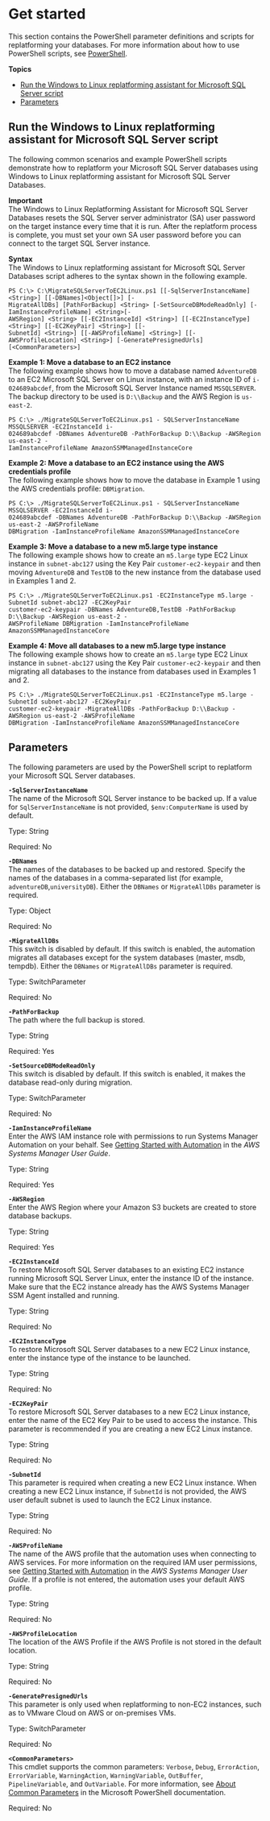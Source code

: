 # Get started<a name="replatform-sql-server-getting-started"></a>

This section contains the PowerShell parameter definitions and scripts for replatforming your databases\. For more information about how to use PowerShell scripts, see [PowerShell](https://docs.microsoft.com/en-us/powershell/scripting/overview)\.

**Topics**
+ [Run the Windows to Linux replatforming assistant for Microsoft SQL Server script](#replatform-sql-server-script)
+ [Parameters](#replatform-sql-server-parameters)

## Run the Windows to Linux replatforming assistant for Microsoft SQL Server script<a name="replatform-sql-server-script"></a>

The following common scenarios and example PowerShell scripts demonstrate how to replatform your Microsoft SQL Server databases using Windows to Linux replatforming assistant for Microsoft SQL Server Databases\.

**Important**  
The Windows to Linux Replatforming Assistant for Microsoft SQL Server Databases resets the SQL Server server administrator \(SA\) user password on the target instance every time that it is run\. After the replatform process is complete, you must set your own SA user password before you can connect to the target SQL Server instance\.

**Syntax**  
The Windows to Linux replatforming assistant for Microsoft SQL Server Databases script adheres to the syntax shown in the following example\.

```
PS C:\> C:\MigrateSQLServerToEC2Linux.ps1 [[-SqlServerInstanceName] <String>] [[-DBNames]<Object[]>] [-
MigrateAllDBs] [PathForBackup] <String> [-SetSourceDBModeReadOnly] [-IamInstanceProfileName] <String>[-
AWSRegion] <String> [[-EC2InstanceId] <String>] [[-EC2InstanceType] <String>] [[-EC2KeyPair] <String>] [[-
SubnetId] <String>] [[-AWSProfileName] <String>] [[-AWSProfileLocation] <String>] [-GeneratePresignedUrls]
[<CommonParameters>]
```

**Example 1: Move a database to an EC2 instance**  
The following example shows how to move a database named `AdventureDB` to an EC2 Microsoft SQL Server on Linux instance, with an instance ID of `i-024689abcdef`, from the Microsoft SQL Server Instance named `MSSQLSERVER`\. The backup directory to be used is `D:\\Backup` and the AWS Region is `us-east-2`\.

```
PS C:\> ./MigrateSQLServerToEC2Linux.ps1 - SQLServerInstanceName MSSQLSERVER -EC2InstanceId i-
024689abcdef -DBNames AdventureDB -PathForBackup D:\\Backup -AWSRegion us-east-2 -
IamInstanceProfileName AmazonSSMManagedInstanceCore
```

**Example 2: Move a database to an EC2 instance using the AWS credentials profile**  
The following example shows how to move the database in Example 1 using the AWS credentials profile: `DBMigration`\.

```
PS C:\> ./MigrateSQLServerToEC2Linux.ps1 - SQLServerInstanceName MSSQLSERVER -EC2InstanceId i-
024689abcdef -DBNames AdventureDB -PathForBackup D:\\Backup -AWSRegion us-east-2 -AWSProfileName
DBMigration -IamInstanceProfileName AmazonSSMManagedInstanceCore
```

**Example 3: Move a database to a new m5\.large type instance**  
The following example shows how to create an `m5.large` type EC2 Linux instance in `subnet-abc127` using the Key Pair `customer-ec2-keypair` and then moving `AdventureDB` and `TestDB` to the new instance from the database used in Examples 1 and 2\.

```
PS C:\> ./MigrateSQLServerToEC2Linux.ps1 -EC2InstanceType m5.large -SubnetId subnet-abc127 -EC2KeyPair
customer-ec2-keypair -DBNames AdventureDB,TestDB -PathForBackup D:\\Backup -AWSRegion us-east-2 -
AWSProfileName DBMigration -IamInstanceProfileName AmazonSSMManagedInstanceCore
```

**Example 4: Move all databases to a new m5\.large type instance**  
The following example shows how to create an `m5.large` type EC2 Linux instance in `subnet-abc127` using the Key Pair `customer-ec2-keypair` and then migrating all databases to the instance from databases used in Examples 1 and 2\.

```
PS C:\> ./MigrateSQLServerToEC2Linux.ps1 -EC2InstanceType m5.large -SubnetId subnet-abc127 -EC2KeyPair
customer-ec2-keypair -MigrateAllDBs -PathForBackup D:\\Backup -AWSRegion us-east-2 -AWSProfileName
DBMigration -IamInstanceProfileName AmazonSSMManagedInstanceCore
```

## Parameters<a name="replatform-sql-server-parameters"></a>

The following parameters are used by the PowerShell script to replatform your Microsoft SQL Server databases\.

**`-SqlServerInstanceName`**  
The name of the Microsoft SQL Server instance to be backed up\. If a value for `SqlServerInstanceName` is not provided, `$env:ComputerName` is used by default\.

Type: String

Required: No

**`-DBNames`**  
The names of the databases to be backed up and restored\. Specify the names of the databases in a comma\-separated list \(for example, `adventureDB`,`universityDB`\)\. Either the `DBNames` or `MigrateAllDBs` parameter is required\.

Type: Object

Required: No

**`-MigrateAllDBs`**  
This switch is disabled by default\. If this switch is enabled, the automation migrates all databases except for the system databases \(master, msdb, tempdb\)\. Either the `DBNames` or `MigrateAllDBs` parameter is required\.

Type: SwitchParameter

Required: No

**`-PathForBackup`**  
The path where the full backup is stored\.

Type: String

Required: Yes

**`-SetSourceDBModeReadOnly`**  
This switch is disabled by default\. If this switch is enabled, it makes the database read\-only during migration\.

Type: SwitchParameter

Required: No

**`-IamInstanceProfileName`**  
Enter the AWS IAM instance role with permissions to run Systems Manager Automation on your behalf\. See [Getting Started with Automation](https://docs.aws.amazon.com/systems-manager/latest/userguide/automation-setup.html) in the *AWS Systems Manager User Guide*\.

Type: String

Required: Yes

**`-AWSRegion`**  
Enter the AWS Region where your Amazon S3 buckets are created to store database backups\.

Type: String

Required: Yes

**`-EC2InstanceId`**  
To restore Microsoft SQL Server databases to an existing EC2 instance running Microsoft SQL Server Linux, enter the instance ID of the instance\. Make sure that the EC2 instance already has the AWS Systems Manager SSM Agent installed and running\.

Type: String

Required: No

**`-EC2InstanceType`**  
To restore Microsoft SQL Server databases to a new EC2 Linux instance, enter the instance type of the instance to be launched\.

Type: String

Required: No

**`-EC2KeyPair`**  
To restore Microsoft SQL Server databases to a new EC2 Linux instance, enter the name of the EC2 Key Pair to be used to access the instance\. This parameter is recommended if you are creating a new EC2 Linux instance\.

Type: String

Required: No

**`-SubnetId`**  
This parameter is required when creating a new EC2 Linux instance\. When creating a new EC2 Linux instance, if `SubnetId` is not provided, the AWS user default subnet is used to launch the EC2 Linux instance\.

Type: String

Required: No

**`-AWSProfileName`**  
The name of the AWS profile that the automation uses when connecting to AWS services\. For more information on the required IAM user permissions, see [Getting Started with Automation](https://docs.aws.amazon.com/systems-manager/latest/userguide/automation-setup.html) in the *AWS Systems Manager User Guide*\. If a profile is not entered, the automation uses your default AWS profile\.

Type: String

Required: No

**`-AWSProfileLocation`**  
The location of the AWS Profile if the AWS Profile is not stored in the default location\.

Type: String

Required: No

**`-GeneratePresignedUrls`**  
This parameter is only used when replatforming to non\-EC2 instances, such as to VMware Cloud on AWS or on\-premises VMs\.

Type: SwitchParameter

Required: No

**`<CommonParameters>`**  
This cmdlet supports the common parameters: `Verbose`, `Debug`, `ErrorAction`, `ErrorVariable`, `WarningAction`, `WarningVariable`, `OutBuffer`, `PipelineVariable`, and `OutVariable`\. For more information, see [About Common Parameters](https://docs.microsoft.com/en-us/powershell/module/microsoft.powershell.core/about/about_commonparameters?view=powershell-6) in the Microsoft PowerShell documentation\.

Required: No
